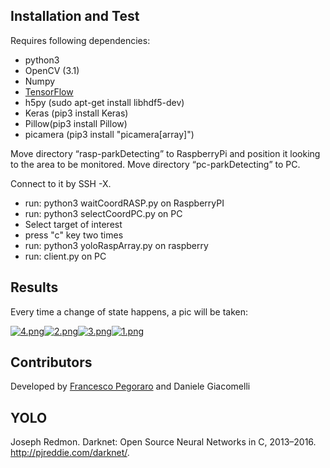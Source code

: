 ## Installation and Test

Requires following dependencies:
* python3
* OpenCV (3.1)
* Numpy
* [TensorFlow](https://github.com/samjabrahams/tensorflow-on-raspberry-pi)
* h5py (sudo apt-get install libhdf5-dev)
* Keras (pip3 install Keras)
* Pillow(pip3 install Pillow)
* picamera (pip3 install "picamera[array]")

Move directory “rasp-parkDetecting” to RaspberryPi and position it looking to the area to be monitored. 
Move directory “pc-parkDetecting” to PC.

Connect to it by SSH -X. 

+ run: python3 waitCoordRASP.py on RaspberryPI
+ run: python3 selectCoordPC.py on PC
+ Select target of interest
+ press "c" key two times
+ run: python3 yoloRaspArray.py on raspberry
+ run: client.py on PC

## Results
Every time a change of state happens, a pic will be taken:

[![4.png](https://s26.postimg.org/nahhmzm2d/Park0full_at_Sat_Jul_8_15_02_18_2017.jpg)](http://postimg.org/image/nahhmzm2d/)[![2.png](https://s26.postimg.org/8d90lz8tx/Park0empty_at_Sat_Jul_8_14_19_56_2017.jpg)](http://postimg.org/image/8d90lz8tx/)[![3.png](https://s26.postimg.org/6b8j7qaut/Park0full_at_Sat_Jul_8_11_53_17_2017.jpg)](http://postimg.org/image/6b8j7qaut/)[![1.png](https://s26.postimg.org/qes5js2ut/Park0empty_at_Sat_Jul_8_11_51_37_2017.jpg)](http://postimg.org/image/qes5js2ut/)

## Contributors
Developed by [Francesco Pegoraro](https://github.com/SqrtPapere) and Daniele Giacomelli

## YOLO 

Joseph Redmon. Darknet: Open Source Neural Networks in C, 2013–2016. http://pjreddie.com/darknet/.
